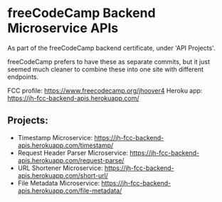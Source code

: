 # freeCodeCamp Backend Microservice APIs

As part of the freeCodeCamp backend certificate, under 'API Projects'.

freeCodeCamp prefers to have these as separate commits, but it just seemed much cleaner to combine these into one site with different endpoints.

FCC profile: https://www.freecodecamp.org/jhoover4
Heroku app: https://jh-fcc-backend-apis.herokuapp.com/

## Projects:

 - Timestamp Microservice: https://jh-fcc-backend-apis.herokuapp.com/timestamp/
 - Request Header Parser Microservice: https://jh-fcc-backend-apis.herokuapp.com/request-parse/
 - URL Shortener Microservice: https://jh-fcc-backend-apis.herokuapp.com/short-url/
 - File Metadata Microservice: https://jh-fcc-backend-apis.herokuapp.com/file-metadata/
